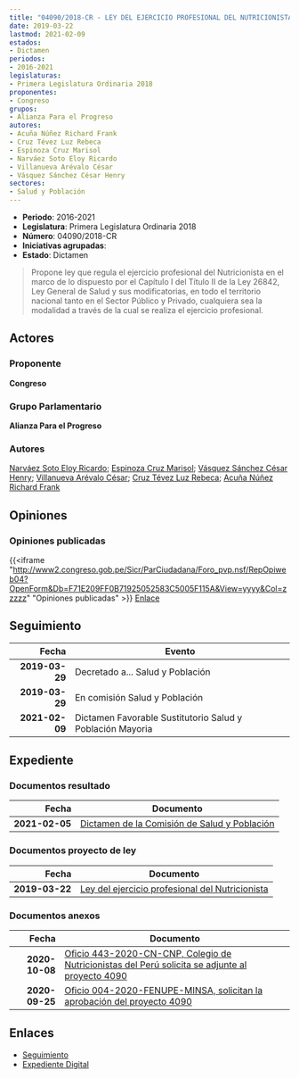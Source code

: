 ```yaml
---
title: "04090/2018-CR - LEY DEL EJERCICIO PROFESIONAL DEL NUTRICIONISTA"
date: 2019-03-22
lastmod: 2021-02-09
estados:
- Dictamen
periodos:
- 2016-2021
legislaturas:
- Primera Legislatura Ordinaria 2018
proponentes:
- Congreso
grupos:
- Alianza Para el Progreso
autores:
- Acuña Núñez Richard Frank
- Cruz Tévez Luz Rebeca
- Espinoza Cruz Marisol
- Narváez Soto Eloy Ricardo
- Villanueva Arévalo César
- Vásquez Sánchez César Henry
sectores:
- Salud y Población
---
```

- **Periodo**: 2016-2021
- **Legislatura**: Primera Legislatura Ordinaria 2018
- **Número**: 04090/2018-CR
- **Iniciativas agrupadas**: 
- **Estado**: Dictamen

> Propone ley que regula el ejercicio profesional del Nutricionista en el marco de lo dispuesto por el Capítulo I del Título II de la Ley 26842, Ley General de Salud y sus modificatorias, en todo el territorio nacional tanto en el Sector Público y Privado, cualquiera sea la modalidad a través de la cual se realiza el ejercicio profesional.


## Actores

### Proponente

**Congreso**

### Grupo Parlamentario

**Alianza Para el Progreso**

### Autores

[Narváez Soto Eloy Ricardo](mailto:mailto:enarvaez@congreso.gob.pe); [Espinoza Cruz Marisol](mailto:mailto:mespinozac@congreso.gob.pe); [Vásquez Sánchez César Henry](mailto:mailto:cvasquezs@congreso.gob.pe); [Villanueva Arévalo César](mailto:mailto:cvillanueva@congreso.gob.pe); [Cruz Tévez Luz Rebeca](mailto:mailto:lcruzt@congreso.gob.pe); [Acuña Núñez Richard Frank](mailto:mailto:racuna@congreso.gob.pe)

## Opiniones

### Opiniones publicadas

{{<iframe "http://www2.congreso.gob.pe/Sicr/ParCiudadana/Foro_pvp.nsf/RepOpiweb04?OpenForm&Db=F71E209FF0B71925052583C5005F115A&View=yyyy&Col=zzzzz" "Opiniones publicadas" >}}
[Enlace](http://www2.congreso.gob.pe/Sicr/ParCiudadana/Foro_pvp.nsf/RepOpiweb04?OpenForm&Db=F71E209FF0B71925052583C5005F115A&View=yyyy&Col=zzzzz)


## Seguimiento

| Fecha | Evento |
|------:|--------|
| **2019-03-29** | Decretado a... Salud y Población |
| **2019-03-29** | En comisión Salud y Población |
| **2021-02-09** | Dictamen Favorable Sustitutorio Salud y Población Mayoria |

## Expediente

### Documentos resultado

| Fecha | Documento |
|------:|-----------|
| **2021-02-05** | [Dictamen de la Comisión de Salud y Población](https://leyes.congreso.gob.pe/Documentos/2016_2021/Dictamenes/Proyectos_de_Ley/04090DC21MAY20210205.pdf) |

### Documentos proyecto de ley

| Fecha | Documento |
|------:|-----------|
| **2019-03-22** | [Ley del ejercicio profesional del Nutricionista](http://www.leyes.congreso.gob.pe/Documentos/2016_2021/Proyectos_de_Ley_y_de_Resoluciones_Legislativas/PL0409020190322.pdf) |

### Documentos anexos

| Fecha | Documento |
|------:|-----------|
| **2020-10-08** | [Oficio 443-2020-CN-CNP, Colegio de Nutricionistas del Perú solicita se adjunte al proyecto 4090](http://www.leyes.congreso.gob.pe/Documentos/2016_2021/Oficios/Otras_Instituciones/OFICIO-443-2020-CN-CNP.pdf) |
| **2020-09-25** | [Oficio 004-2020-FENUPE-MINSA, solicitan la aprobación del proyecto 4090](http://www.leyes.congreso.gob.pe/Documentos/2016_2021/Oficios/Otras_Instituciones/OFICIO-004-2020-FENUPE-MINSA.pdf) |

## Enlaces

- [Seguimiento](http://www2.congreso.gob.pe/Sicr/TraDocEstProc/CLProLey2016.nsf/f7fff46988ca05b1052578e100829cc7/239cd7de05412b20052583c50060bad4?OpenDocument)
- [Expediente Digital](http://www2.congreso.gob.pe/Sicr/TraDocEstProc/Expvirt_2011.nsf/visbusqptramdoc1621/04090?opendocument)

